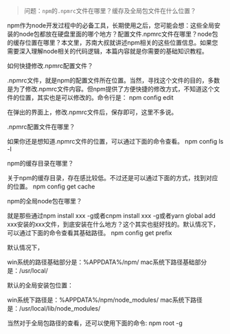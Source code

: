 >问题：`npm`的`.npmrc`文件在哪里？缓存及全局包文件在什么位置？

npm作为node开发过程中的必备工具，长期使用之后，您可能会想：这些全局安装的node包都放在硬盘里面的哪个地方？配置文件.npmrc文件在哪里？node包的缓存位置在哪里？本文里，苏南大叔就讲述npm相关的这些位置信息。如果您需要深入理解node相关的代码逻辑，本篇内容就是你需要的基础知识教程。

如何快捷修改.npmrc配置文件？

.npmrc文件，就是npm的配置文件所在位置。当然，寻找这个文件的目的，多数是为了修改.npmrc文件内容。但npm提供了方便快捷的修改方式，不知道这个文件的位置，其实也是可以修改的。命令行是：
npm config edit

在弹出的界面上，修改.npmrc文件后，保存即可，这里不多说。

.npmrc配置文件在哪里？

如果你还是想知道.npmrc文件的位置，可以通过下面的命令查看。
npm config ls -l


npm的缓存目录在哪里？

关于npm的缓存目录，存在感比较低。不过还是可以通过下面的方式，找到对应的位置。
npm config get cache


npm的全局node包在哪里？

就是那些通过npm install xxx -g或者cnpm install xxx -g或者yarn global add xxx安装的xxx文件，到底安装在什么地方？这个其实也挺好找的。默认情况下，可以通过下面的命令查看其基础路径。
npm config get prefix

默认情况下，

win系统的路径基础部分是：%APPDATA%/npm/
mac系统下路径基础部分是：/usr/local/

默认的全局安装包位置：

win系统下路径是：%APPDATA%/npm/node_modules/
mac系统下路径是：/usr/local/lib/node_modules/


当然对于全局包路径的查看，还可以使用下面的命令: npm root -g
